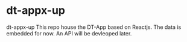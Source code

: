 # dt-appx-up
dt-appx-up
This repo house the DT-App based on Reactjs. The data is embedded for now.
An API will be devleoped later.
